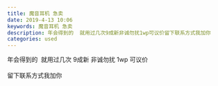 ```yaml
---
title: 魔音耳机 急卖
date: 2019-4-13 10:06
keywords: 魔音耳机 急卖
description: 年会得到的  就用过几次9成新非诚勿扰1wp可议价留下联系方式我加你
categories: used
---
```

<td class="t_f" id="postmessage_3481817">

年会得到的  就用过几次 9成新 非诚勿扰 1wp 可议价<br/>
<br/>
留下联系方式我加你<br/>
<img alt="" border="0" class="zoom" data-cf-modified-87bac24ba019662c0ea3e1d6-="" file="http://www.flw.ph/data/appbyme/upload/image/201904/13/B95H8SeekMfO.jpg" id="aimg_TJvc1" lazyloadthumb="1" onclick="" onmouseover="" src="http://www.flw.ph/data/appbyme/upload/image/201904/13/B95H8SeekMfO.jpg"/><br/>
<br/>
<img alt="" border="0" class="zoom" data-cf-modified-87bac24ba019662c0ea3e1d6-="" file="http://www.flw.ph/data/appbyme/upload/image/201904/13/85ARkpvqFm1x.jpg" id="aimg_rL3RX" lazyloadthumb="1" onclick="" onmouseover="" src="http://www.flw.ph/data/appbyme/upload/image/201904/13/85ARkpvqFm1x.jpg"/><br/>
<br/>
<img alt="" border="0" class="zoom" data-cf-modified-87bac24ba019662c0ea3e1d6-="" file="http://www.flw.ph/data/appbyme/upload/image/201904/13/vNYrR2aCyWJr.jpg" id="aimg_rhNE2" lazyloadthumb="1" onclick="" onmouseover="" src="http://www.flw.ph/data/appbyme/upload/image/201904/13/vNYrR2aCyWJr.jpg"/><br/>
<br/>
<img alt="" border="0" class="zoom" data-cf-modified-87bac24ba019662c0ea3e1d6-="" file="http://www.flw.ph/data/appbyme/upload/image/201904/13/xz2l0XZYqFRw.jpg" id="aimg_dnfDq" lazyloadthumb="1" onclick="" onmouseover="" src="http://www.flw.ph/data/appbyme/upload/image/201904/13/xz2l0XZYqFRw.jpg"/><br/>
<br/>
<img alt="" border="0" class="zoom" data-cf-modified-87bac24ba019662c0ea3e1d6-="" file="http://www.flw.ph/data/appbyme/upload/image/201904/13/CPcy3899KrWY.jpg" id="aimg_VbLDN" lazyloadthumb="1" onclick="" onmouseover="" src="http://www.flw.ph/data/appbyme/upload/image/201904/13/CPcy3899KrWY.jpg"/><br/>
<br/>
</td>
